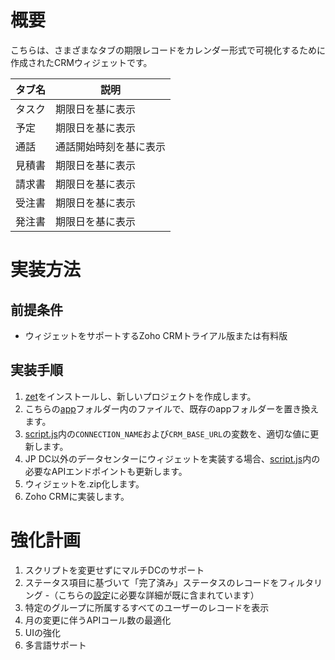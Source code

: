 # 概要
こちらは、さまざまなタブの期限レコードをカレンダー形式で可視化するために作成されたCRMウィジェットです。

| タブ名 | 説明 |
| ----------- | ----------- |
| タスク | 期限日を基に表示 |
| 予定 | 期限日を基に表示 |
| 通話 | 通話開始時刻を基に表示 |
| 見積書 | 期限日を基に表示 |
| 請求書 | 期限日を基に表示 |
| 受注書 | 期限日を基に表示 |
| 発注書 | 期限日を基に表示 |

# 実装方法

## 前提条件
- ウィジェットをサポートするZoho CRMトライアル版または有料版

## 実装手順
1. [zet](https://www.zoho.com/crm/developer/docs/widgets/install-cli.html)をインストールし、新しいプロジェクトを作成します。
2. こちらの[app](app/)フォルダー内のファイルで、既存のappフォルダーを置き換えます。
3. [script.js](app/js/script.js)内の`CONNECTION_NAME`および`CRM_BASE_URL`の変数を、適切な値に更新します。
4. JP DC以外のデータセンターにウィジェットを実装する場合、[script.js](app/js/script.js)内の必要なAPIエンドポイントも更新します。
5. ウィジェットを.zip化します。
6. Zoho CRMに実装します。

# 強化計画
1. スクリプトを変更せずにマルチDCのサポート
2. ステータス項目に基づいて「完了済み」ステータスのレコードをフィルタリング -（こちらの[設定](app/js/script.js#L3)に必要な詳細が既に含まれています）
3. 特定のグループに所属するすべてのユーザーのレコードを表示
4. 月の変更に伴うAPIコール数の最適化
5. UIの強化
6. 多言語サポート

